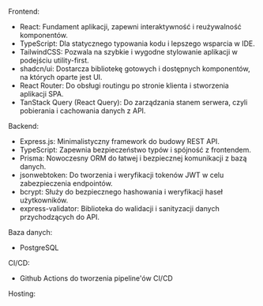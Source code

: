 Frontend:

- React: Fundament aplikacji, zapewni interaktywność i reużywalność komponentów.
- TypeScript: Dla statycznego typowania kodu i lepszego wsparcia w IDE.
- TailwindCSS: Pozwala na szybkie i wygodne stylowanie aplikacji w podejściu utility-first.
- shadcn/ui: Dostarcza bibliotekę gotowych i dostępnych komponentów, na których oparte jest UI.
- React Router: Do obsługi routingu po stronie klienta i stworzenia aplikacji SPA.
- TanStack Query (React Query): Do zarządzania stanem serwera, czyli pobierania i cachowania danych z API.

Backend:

- Express.js: Minimalistyczny framework do budowy REST API.
- TypeScript: Zapewnia bezpieczeństwo typów i spójność z frontendem.
- Prisma: Nowoczesny ORM do łatwej i bezpiecznej komunikacji z bazą danych.
- jsonwebtoken: Do tworzenia i weryfikacji tokenów JWT w celu zabezpieczenia endpointów.
- bcrypt: Służy do bezpiecznego hashowania i weryfikacji haseł użytkowników.
- express-validator: Biblioteka do walidacji i sanityzacji danych przychodzących do API.

Baza danych:

- PostgreSQL

CI/CD:

- Github Actions do tworzenia pipeline'ów CI/CD

Hosting:

<!-- TODO: Decyzja jeszcze niepodjęta -->
